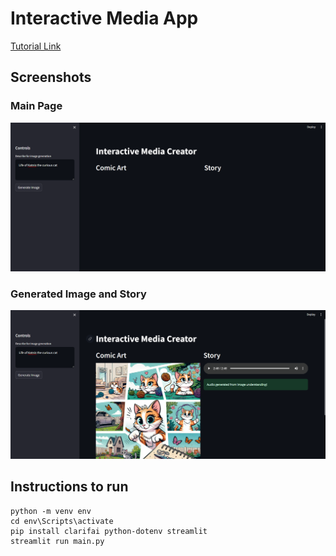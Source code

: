 # Interactive Media App
[Tutorial Link](https://lablab.ai/t/crafting-engaging-stories-with-ai-building-an-interactive-media-app)

## Screenshots
### Main Page
![Main Page](./Screenshot-Before.png)
### Generated Image and Story
![Generated Image and Story](./Screenshot-After.png)

## Instructions to run
```
python -m venv env
cd env\Scripts\activate 
pip install clarifai python-dotenv streamlit
streamlit run main.py
```